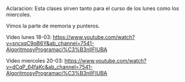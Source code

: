 Aclaracion: Esta clases sirven tanto para el curso de los lunes como los miercoles.

Vimos la parte de memoria y punteros.

Video lunes 18-03: https://www.youtube.com/watch?v=sncxqC9qB6Y&ab_channel=7541-AlgoritmosyProgramaci%C3%B3nIIFIUBA

Video miercoles 20-03: https://www.youtube.com/watch?v=dCqP_64faKc&ab_channel=7541-AlgoritmosyProgramaci%C3%B3nIIFIUBA

